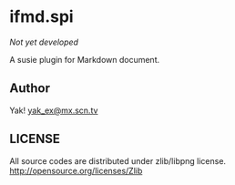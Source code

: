 ifmd.spi
========

*Not yet developed*

A susie plugin for Markdown document.

Author
------

Yak! yak_ex@mx.scn.tv

LICENSE
-------

All source codes are distributed under zlib/libpng license.
http://opensource.org/licenses/Zlib
